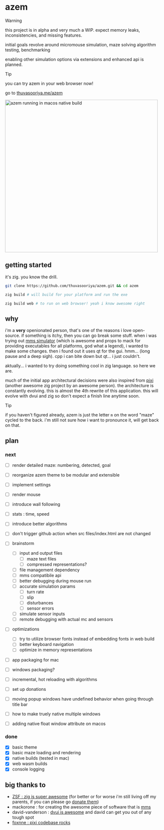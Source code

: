 # azem

> [!WARNING]
> this project is in alpha and very much a WIP.
> expect memory leaks, inconsistencies, and missing features.
>
> initial goals revolve around micromouse simulation, maze solving algorithm testing, benchmarking
>
> enabling other simulation options via extensions and enhanced api is planned.

> [!TIP]
> you can try azem in your web browser now!
>
> go to [thuvasooriya.me/azem](https://thuvasooriya.me/azem)

<img src="https://i.imgur.com/QKS7g1v.png" alt="azem running in macos native build" width="500">

## getting started

it's zig.
you know the drill.

```bash
git clone https://github.com/thuvasooriya/azem.git && cd azem

zig build # will build for your platform and run the exe

zig build web # to run on web browser! yeah i know awesome right
```

## why

i'm a **very** openionated person, that's one of the reasons i love open-source. if something is itchy, then you can go break some stuff. when i was trying out [mms simulator](https://github.com/mackorone/mms) (which is awesome and props to mack for providing executables for all platforms, god what a legend), i wanted to make some changes. then i found out it uses qt for the gui. hmm... (long pause and a deep sigh). cpp i can bite down but qt... i just couldn't.

aktually... i wanted to try doing something cool in zig language. so here we are.

much of the initial app architectural decisions were also inspired from [pixi](https://github.com/foxnne/pixi/tree/dvui) (another awesome zig project by an awesome person).
the architecture is constantly evolving. this is almost the 4th rewrite of this application. this will evolve with dvui and zig so don't expect a finish line anytime soon.

> [!TIP]
> if you haven't figured already, azem is just the letter `m` on the word "maze" cycled to the back. i'm still not sure how i want to pronounce it, will get back on that.

## plan

### next

- [ ] render detailed maze: numbering, detected, goal
- [ ] reorganize azem theme to be modular and extensible
- [ ] implement settings
- [ ] render mouse
- [ ] introduce wall following
- [ ] stats : time, speed
- [ ] introduce better algorithms
- [ ] don't trigger github action when src files/index.html are not changed
- [ ] brainstorm
  - [ ] input and output files
    - [ ] maze text files
    - [ ] compressed representations?
  - [ ] file management dependency
  - [ ] mms compatibile api
  - [ ] better debugging during mouse run
  - [ ] accurate simulation params
    - [ ] turn rate
    - [ ] slip
    - [ ] disturbances
    - [ ] sensor errors
  - [ ] simulate sensor inputs
  - [ ] remote debugging with actual mc and sensors
- [ ] optimizations
  - [ ] try to utilize browser fonts instead of embedding fonts in web build
  - [ ] better keyboard navigation
  - [ ] optimize in memory representations
- [ ] app packaging for mac
- [ ] windows packaging?
- [ ] incremental, hot reloading with algorithms
- [ ] set up donations

- [ ] moving popup windows have undefined behavior when going through title bar
- [ ] how to make truely native multiple windows
- [ ] adding native float window attribute on macos

### done

- [x] basic theme
- [x] basic maze loading and rendering
- [x] native builds (tested in mac)
- [x] web wasm builds
- [x] console logging

## big thanks to

- [ZSF : zig is super awesome](https://ziglang.org/zsf/) (for better or for worse i'm still living off my parents, if you can please go [donate them](https://ziglang.org/zsf/))
- mackorone : for creating the awesome piece of software that is [mms](https://github.com/mackorone/mms)
- david-vanderson : [dvui is awesome](https://github.com/david-vanderson/dvui) and david can get you out of any tough spot
- [foxnne : pixi codebase rocks](https://github.com/foxnne/pixi/tree/dvui)
